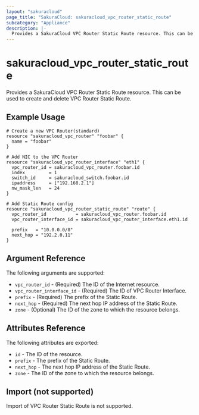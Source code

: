 ```yaml
---
layout: "sakuracloud"
page_title: "SakuraCloud: sakuracloud_vpc_router_static_route"
subcategory: "Appliance"
description: |-
  Provides a SakuraCloud VPC Router Static Route resource. This can be used to create and delete VPC Router Static Route.
---
```


# sakuracloud\_vpc\_router\_static\_route

Provides a SakuraCloud VPC Router Static Route resource. This can be used to create and delete VPC Router Static Route.

## Example Usage

```hcl
# Create a new VPC Router(standard)
resource "sakuracloud_vpc_router" "foobar" {
  name = "foobar"
}

# Add NIC to the VPC Router
resource "sakuracloud_vpc_router_interface" "eth1" {
  vpc_router_id = sakuracloud_vpc_router.foobar.id
  index         = 1
  switch_id     = sakuracloud_switch.foobar.id
  ipaddress     = ["192.168.2.1"]
  nw_mask_len   = 24
}

# Add Static Route config
resource "sakuracloud_vpc_router_static_route" "route" {
  vpc_router_id           = sakuracloud_vpc_router.foobar.id
  vpc_router_interface_id = sakuracloud_vpc_router_interface.eth1.id

  prefix   = "10.0.0.0/8"
  next_hop = "192.2.0.11"
}
```

## Argument Reference

The following arguments are supported:

* `vpc_router_id` - (Required) The ID of the Internet resource.
* `vpc_router_interface_id` - (Required) The ID of VPC Router Interface.
* `prefix` - (Required) The prefix of the Static Route.
* `next_hop` - (Required) The next hop IP address of the Static Route.
* `zone` - (Optional) The ID of the zone to which the resource belongs.

## Attributes Reference

The following attributes are exported:

* `id` - The ID of the resource.
* `prefix` - The prefix of the Static Route.
* `next_hop` - The next hop IP address of the Static Route.
* `zone` - The ID of the zone to which the resource belongs.

## Import (not supported)

Import of VPC Router Static Route is not supported.
